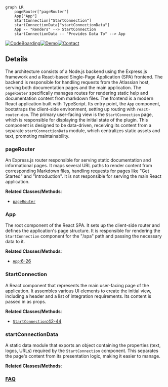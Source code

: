 ```mermaid
graph LR
    pageRouter["pageRouter"]
    App["App"]
    StartConnection["StartConnection"]
    startConnectionData["startConnectionData"]
    App -- "Renders" --> StartConnection
    startConnectionData -- "Provides Data To" --> App
```

[![CodeBoarding](https://img.shields.io/badge/Generated%20by-CodeBoarding-9cf?style=flat-square)](https://github.com/CodeBoarding/GeneratedOnBoardings)[![Demo](https://img.shields.io/badge/Try%20our-Demo-blue?style=flat-square)](https://www.codeboarding.org/demo)[![Contact](https://img.shields.io/badge/Contact%20us%20-%20contact@codeboarding.org-lightgrey?style=flat-square)](mailto:contact@codeboarding.org)

## Details

The architecture consists of a Node.js backend using the Express.js framework and a React-based Single-Page Application (SPA) frontend. The backend is responsible for handling requests from the Atlassian host, serving both documentation pages and the main application. The `pageRouter` specifically manages routes for rendering static help and documentation content from markdown files. The frontend is a modern React application built with TypeScript. Its entry point, the `App` component, bootstraps the client-side environment, setting up routing with `react-router-dom`. The primary user-facing view is the `StartConnection` page, which is responsible for displaying the initial state of the plugin. This component is designed to be data-driven, receiving its content from a separate `startConnectionData` module, which centralizes static assets and text, promoting maintainability.

### pageRouter
An Express.js router responsible for serving static documentation and informational pages. It maps several URL paths to render content from corresponding Markdown files, handling requests for pages like "Get Started" and "Introduction". It is not responsible for serving the main React application.


**Related Classes/Methods**:

- <a href="https://github.com/atlassian/atlassian-connect-example-app-node/blob/main/src/routes/pages.ts" target="_blank" rel="noopener noreferrer">`pageRouter`</a>


### App
The root component of the React SPA. It sets up the client-side router and defines the application's page structure. It is responsible for rendering the `StartConnection` component for the "/spa" path and passing the necessary data to it.


**Related Classes/Methods**:

- <a href="https://github.com/atlassian/atlassian-connect-example-app-node/blob/main/spa/src/App.tsx#L6-L26" target="_blank" rel="noopener noreferrer">`App`:6-26</a>


### StartConnection
A React component that represents the main user-facing page of the application. It assembles various UI elements to create the initial view, including a header and a list of integration requirements. Its content is passed in as props.


**Related Classes/Methods**:

- <a href="https://github.com/atlassian/atlassian-connect-example-app-node/blob/main/spa/src/pages/StartConnection/index.tsx#L42-L44" target="_blank" rel="noopener noreferrer">`StartConnection`:42-44</a>


### startConnectionData
A static data module that exports an object containing the properties (text, logos, URLs) required by the `StartConnection` component. This separates the page's content from its presentation logic, making it easier to manage.


**Related Classes/Methods**:





### [FAQ](https://github.com/CodeBoarding/GeneratedOnBoardings/tree/main?tab=readme-ov-file#faq)
